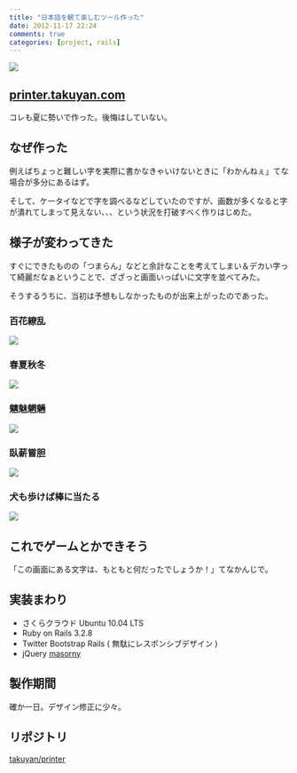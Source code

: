 ```yaml
---
title: "日本語を観て楽しむツール作った"
date: 2012-11-17 22:24
comments: true
categories: [project, rails]
---
```


<img src='/images/2012/hyakkaryouran.png' class='img-rounded' />

## [printer.takuyan.com](http://printer.takuyan.com)

コレも夏に勢いで作った。後悔はしていない。

## なぜ作った

例えばちょっと難しい字を実際に書かなきゃいけないときに「わかんねぇ」てな場合が多分にあるはず。

そして、ケータイなどで字を調べるなどしていたのですが、画数が多くなると字が潰れてしまって見えない、、、という状況を打破すべく作りはじめた。

## 様子が変わってきた

すぐにできたものの「つまらん」などと余計なことを考えてしまい＆デカい字って綺麗だなぁということで、ざざっと画面いっぱいに文字を並べてみた。

そうするうちに、当初は予想もしなかったものが出来上がったのであった。

### 百花繚乱

<img src='/images/2012/hyakkaryouran.png' class="img-rounded" />

### 春夏秋冬

<img src='/images/2012/syunkasyuutou.png' class="img-rounded" />

### 魑魅魍魎

<img src='/images/2012/chimimouryou.png' class="img-rounded" />

### 臥薪嘗胆

<img src='/images/2012/gashinsyoutan.png' class="img-rounded" />

### 犬も歩けば棒に当たる

<img src='/images/2012/inumoarukeba.png' class="img-rounded" />

## これでゲームとかできそう

「この画面にある文字は、もともと何だったでしょうか！」てなかんじで。

## 実装まわり

- さくらクラウド Ubuntu 10.04 LTS
- Ruby on Rails 3.2.8
- Twitter Bootstrap Rails ( 無駄にレスポンシブデザイン )
- jQuery [masorny](http://masonry.desandro.com/)

## 製作期間

確か一日。デザイン修正に少々。

## リポジトリ

[takuyan/printer](https://github.com/takuyan/printer.git)


